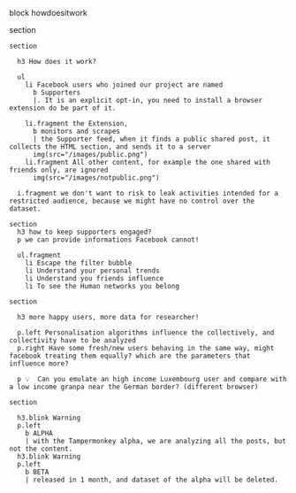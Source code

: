 block howdoesitwork

  section

    section 

      h3 How does it work?

      ul
        li Facebook users who joined our project are named 
          b Supporters
          |. It is an explicit opt-in, you need to install a browser extension do be part of it.

        li.fragment the Extension, 
          b monitors and scrapes  
          | the Supporter feed, when it finds a public shared post, it collects the HTML section, and sends it to a server 
          img(src="/images/public.png")
        li.fragment All other content, for example the one shared with friends only, are ignored 
          img(src="/images/notpublic.png")

      i.fragment we don't want to risk to leak activities intended for a restricted audience, because we might have no control over the dataset.

    section
      h3 how to keep supporters engaged?
      p we can provide informations Facebook cannot!

      ul.fragment
        li Escape the filter bubble
        li Understand your personal trends
        li Understand you friends influence
        li To see the Human networks you belong

    section

      h3 more happy users, more data for researcher!

      p.left Personalisation algorithms influence the collectively, and collectivity have to be analyzed
      p.right Have some fresh/new users behaving in the same way, might facebook treating them equally? which are the parameters that influence more?
      
      p 💡  Can you emulate an high income Luxembourg user and compare with a low income granpa near the German border? (different browser)

    section

      h3.blink Warning
      p.left
        b ALPHA 
        | with the Tampermonkey alpha, we are analyzing all the posts, but not the content.
      h3.blink Warning
      p.left
        b BETA 
        | released in 1 month, and dataset of the alpha will be deleted.
